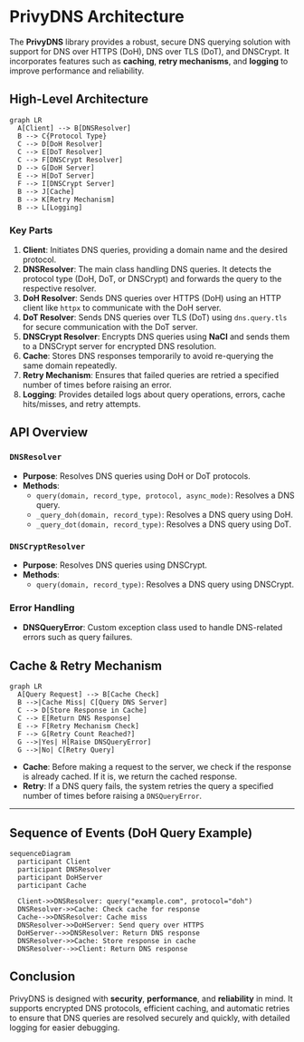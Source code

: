 # PrivyDNS Architecture

The **PrivyDNS** library provides a robust, secure DNS querying solution with support for DNS over HTTPS (DoH), DNS over TLS (DoT), and DNSCrypt. It incorporates features such as **caching**, **retry mechanisms**, and **logging** to improve performance and reliability.

## High-Level Architecture

```mermaid
graph LR
  A[Client] --> B[DNSResolver]
  B --> C{Protocol Type}
  C --> D[DoH Resolver]
  C --> E[DoT Resolver]
  C --> F[DNSCrypt Resolver]
  D --> G[DoH Server]
  E --> H[DoT Server]
  F --> I[DNSCrypt Server]
  B --> J[Cache]
  B --> K[Retry Mechanism]
  B --> L[Logging]
```

### Key Parts
1. **Client**: Initiates DNS queries, providing a domain name and the desired protocol.
2. **DNSResolver**: The main class handling DNS queries. It detects the protocol type (DoH, DoT, or DNSCrypt) and forwards the query to the respective resolver.
3. **DoH Resolver**: Sends DNS queries over HTTPS (DoH) using an HTTP client like `httpx` to communicate with the DoH server.
4. **DoT Resolver**: Sends DNS queries over TLS (DoT) using `dns.query.tls` for secure communication with the DoT server.
5. **DNSCrypt Resolver**: Encrypts DNS queries using **NaCl** and sends them to a DNSCrypt server for encrypted DNS resolution.
6. **Cache**: Stores DNS responses temporarily to avoid re-querying the same domain repeatedly.
7. **Retry Mechanism**: Ensures that failed queries are retried a specified number of times before raising an error.
8. **Logging**: Provides detailed logs about query operations, errors, cache hits/misses, and retry attempts.

## API Overview

### `DNSResolver`
- **Purpose**: Resolves DNS queries using DoH or DoT protocols.
- **Methods**:
	- `query(domain, record_type, protocol, async_mode)`: Resolves a DNS query.
	- `_query_doh(domain, record_type)`: Resolves a DNS query using DoH.
	- `_query_dot(domain, record_type)`: Resolves a DNS query using DoT.

### `DNSCryptResolver`
- **Purpose**: Resolves DNS queries using DNSCrypt.
- **Methods**:
	- `query(domain, record_type)`: Resolves a DNS query using DNSCrypt.

### **Error Handling**
- **DNSQueryError**: Custom exception class used to handle DNS-related errors such as query failures.

## Cache & Retry Mechanism

```mermaid
graph LR
  A[Query Request] --> B[Cache Check]
  B -->|Cache Miss| C[Query DNS Server]
  C --> D[Store Response in Cache]
  C --> E[Return DNS Response]
  E --> F[Retry Mechanism Check]
  F --> G[Retry Count Reached?]
  G -->|Yes| H[Raise DNSQueryError]
  G -->|No| C[Retry Query]
```

- **Cache**: Before making a request to the server, we check if the response is already cached. If it is, we return the cached response.
- **Retry**: If a DNS query fails, the system retries the query a specified number of times before raising a `DNSQueryError`.

---

## Sequence of Events (DoH Query Example)

```mermaid
sequenceDiagram
  participant Client
  participant DNSResolver
  participant DoHServer
  participant Cache

  Client->>DNSResolver: query("example.com", protocol="doh")
  DNSResolver->>Cache: Check cache for response
  Cache-->>DNSResolver: Cache miss
  DNSResolver->>DoHServer: Send query over HTTPS
  DoHServer-->>DNSResolver: Return DNS response
  DNSResolver->>Cache: Store response in cache
  DNSResolver-->>Client: Return DNS response
```

## Conclusion

PrivyDNS is designed with **security**, **performance**, and **reliability** in mind. It supports encrypted DNS protocols, efficient caching, and automatic retries to ensure that DNS queries are resolved securely and quickly, with detailed logging for easier debugging.
